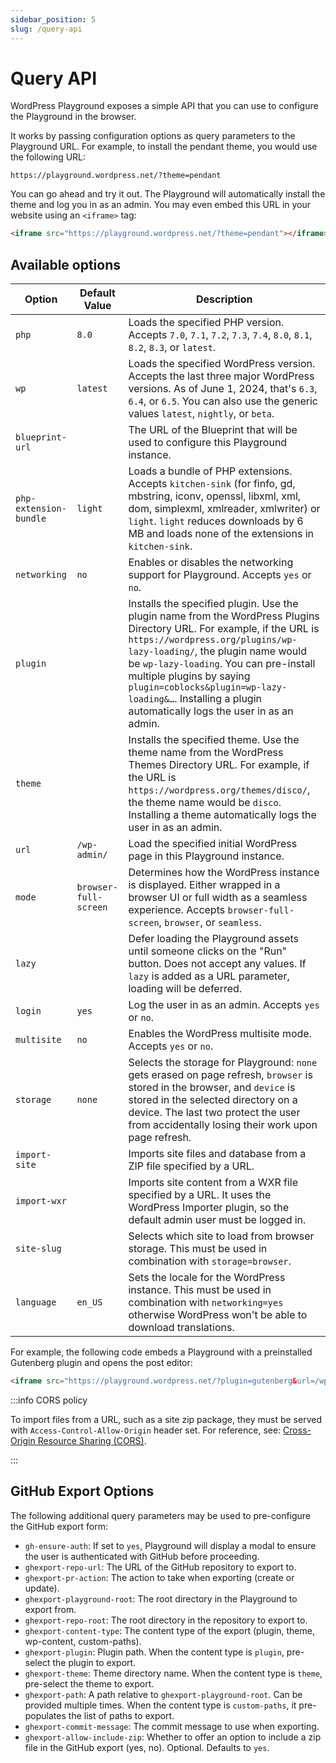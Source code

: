 ```yaml
---
sidebar_position: 5
slug: /query-api
---
```


# Query API

WordPress Playground exposes a simple API that you can use to configure the Playground in the browser.

It works by passing configuration options as query parameters to the Playground URL. For example, to install the pendant theme, you would use the following URL:

```text
https://playground.wordpress.net/?theme=pendant
```

You can go ahead and try it out. The Playground will automatically install the theme and log you in as an admin. You may even embed this URL in your website using an `<iframe>` tag:

```html
<iframe src="https://playground.wordpress.net/?theme=pendant"></iframe>
```

## Available options

| Option                 | Default Value         | Description                                                                                                                                                                                                                                                                                                                                                                      |
| ---------------------- | --------------------- | -------------------------------------------------------------------------------------------------------------------------------------------------------------------------------------------------------------------------------------------------------------------------------------------------------------------------------------------------------------------------------- |
| `php`                  | `8.0`                 | Loads the specified PHP version. Accepts `7.0`, `7.1`, `7.2`, `7.3`, `7.4`, `8.0`, `8.1`, `8.2`, `8.3`, or `latest`.                                                                                                                                                                                                                                                             |
| `wp`                   | `latest`              | Loads the specified WordPress version. Accepts the last three major WordPress versions. As of June 1, 2024, that's `6.3`, `6.4`, or `6.5`. You can also use the generic values `latest`, `nightly`, or `beta`.                                                                                                                                                                   |
| `blueprint-url`        |                       | The URL of the Blueprint that will be used to configure this Playground instance.                                                                                                                                                                                                                                                                                                |
| `php-extension-bundle` | `light`               | Loads a bundle of PHP extensions. Accepts `kitchen-sink` (for finfo, gd, mbstring, iconv, openssl, libxml, xml, dom, simplexml, xmlreader, xmlwriter) or `light`. `light` reduces downloads by 6 MB and loads none of the extensions in `kitchen-sink`.                                                                                                                          |
| `networking`           | `no`                  | Enables or disables the networking support for Playground. Accepts `yes` or `no`.                                                                                                                                                                                                                                                                                                |
| `plugin`               |                       | Installs the specified plugin. Use the plugin name from the WordPress Plugins Directory URL. For example, if the URL is `https://wordpress.org/plugins/wp-lazy-loading/`, the plugin name would be `wp-lazy-loading`. You can pre-install multiple plugins by saying `plugin=coblocks&plugin=wp-lazy-loading&…`. Installing a plugin automatically logs the user in as an admin. |
| `theme`                |                       | Installs the specified theme. Use the theme name from the WordPress Themes Directory URL. For example, if the URL is `https://wordpress.org/themes/disco/`, the theme name would be `disco`. Installing a theme automatically logs the user in as an admin.                                                                                                                      |
| `url`                  | `/wp-admin/`          | Load the specified initial WordPress page in this Playground instance.                                                                                                                                                                                                                                                                                                           |
| `mode`                 | `browser-full-screen` | Determines how the WordPress instance is displayed. Either wrapped in a browser UI or full width as a seamless experience. Accepts `browser-full-screen`, `browser`, or `seamless`.                                                                                                                                                                                              |
| `lazy`                 |                       | Defer loading the Playground assets until someone clicks on the "Run" button. Does not accept any values. If `lazy` is added as a URL parameter, loading will be deferred.                                                                                                                                                                                                       |
| `login`                | `yes`                 | Log the user in as an admin. Accepts `yes` or `no`.                                                                                                                                                                                                                                                                                                                              |
| `multisite`            | `no`                  | Enables the WordPress multisite mode. Accepts `yes` or `no`.                                                                                                                                                                                                                                                                                                                     |
| `storage`              | `none`                | Selects the storage for Playground: `none` gets erased on page refresh, `browser` is stored in the browser, and `device` is stored in the selected directory on a device. The last two protect the user from accidentally losing their work upon page refresh.                                                                                                                   |
| `import-site`          |                       | Imports site files and database from a ZIP file specified by a URL.                                                                                                                                                                                                                                                                                                              |
| `import-wxr`           |                       | Imports site content from a WXR file specified by a URL. It uses the WordPress Importer plugin, so the default admin user must be logged in.                                                                                                                                                                                                                                     |
| `site-slug`            |                       | Selects which site to load from browser storage. This must be used in combination with `storage=browser`.                                                                                                                                                                                                                                                                        |
| `language`             | `en_US`               | Sets the locale for the WordPress instance. This must be used in combination with `networking=yes` otherwise WordPress won't be able to download translations.                                                                                                                                                                                                                   |

For example, the following code embeds a Playground with a preinstalled Gutenberg plugin and opens the post editor:

```html
<iframe src="https://playground.wordpress.net/?plugin=gutenberg&url=/wp-admin/post-new.php&mode=seamless"> </iframe>
```

:::info CORS policy

To import files from a URL, such as a site zip package, they must be served with `Access-Control-Allow-Origin` header set. For reference, see: [Cross-Origin Resource Sharing (CORS)](https://developer.mozilla.org/en-US/docs/Web/HTTP/CORS#the_http_response_headers).

:::

## GitHub Export Options

The following additional query parameters may be used to pre-configure the GitHub export form:

-   `gh-ensure-auth`: If set to `yes`, Playground will display a modal to ensure the
    user is authenticated with GitHub before proceeding.
-   `ghexport-repo-url`: The URL of the GitHub repository to export to.
-   `ghexport-pr-action`: The action to take when exporting (create or update).
-   `ghexport-playground-root`: The root directory in the Playground to export from.
-   `ghexport-repo-root`: The root directory in the repository to export to.
-   `ghexport-content-type`: The content type of the export (plugin, theme, wp-content, custom-paths).
-   `ghexport-plugin`: Plugin path. When the content type is `plugin`, pre-select the plugin to export.
-   `ghexport-theme`: Theme directory name. When the content type is `theme`, pre-select the theme to export.
-   `ghexport-path`: A path relative to `ghexport-playground-root`. Can be provided multiple times. When the
    content type is `custom-paths`, it pre-populates the list of paths to export.
-   `ghexport-commit-message`: The commit message to use when exporting.
-   `ghexport-allow-include-zip`: Whether to offer an option to include a zip file in the GitHub
    export (yes, no). Optional. Defaults to `yes`.
